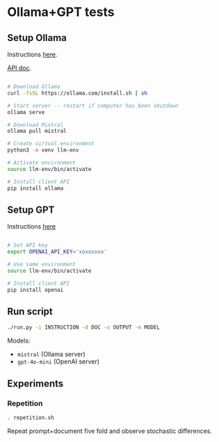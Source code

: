# Ollama+GPT tests

## Setup Ollama

Instructions [here](https://github.com/RamiKrispin/ollama-poc?tab=readme-ov-file#setting-up-ollama).

[API doc](https://github.com/ollama/ollama/blob/main/docs/api.md#generate-a-completion).

```sh

# Download Ollama
curl -fsSL https://ollama.com/install.sh | sh

# Start server -- restart if computer has been shutdown
ollama serve

# Download Mistral
ollama pull mistral

# Create virtual environment
python3 -m venv llm-env

# Activate environment
source llm-env/bin/activate

# Install client API
pip install ollama

```

## Setup GPT

Instructions [here](https://platform.openai.com/docs/quickstart?language-preference=python)

```sh

# Set API key
export OPENAI_API_KEY='xoxoxoxo'

# Use same environment
source llm-env/bin/activate

# Install client API
pip install openai

```

## Run script


```sh
./run.py -i INSTRUCTION -d DOC -o OUTPUT -m MODEL
```

Models:
- `mistral` (Ollama server)
- `gpt-4o-mini` (OpenAI server)


## Experiments


### Repetition

```sh
. repetition.sh
```

Repeat prompt+document five fold and observe stochastic differences.
